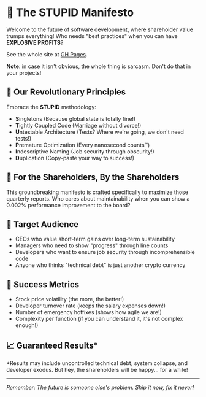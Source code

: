 # 🚀 The STUPID Manifesto

Welcome to the future of software development, where shareholder value trumps everything! Who needs "best practices" when you can have **EXPLOSIVE PROFITS**?

See the whole site at [GH Pages](https://enolive.github.io/stupid-manifesto/).

**Note**: in case it isn't obvious, the whole thing is sarcasm. Don't do that in your projects!

## 🤑 Our Revolutionary Principles

Embrace the **STUPID** methodology:

- **S**ingletons (Because global state is totally fine!)
- **T**ightly Coupled Code (Marriage without divorce!)
- **U**ntestable Architecture (Tests? Where we're going, we don't need tests!)
- **P**remature Optimization (Every nanosecond counts™)
- **I**ndescriptive Naming (Job security through obscurity!)
- **D**uplication (Copy-paste your way to success!)

## 💼 For the Shareholders, By the Shareholders

This groundbreaking manifesto is crafted specifically to maximize those quarterly reports. Who cares about maintainability when you can show a 0.002% performance improvement to the board?

## 🎯 Target Audience

- CEOs who value short-term gains over long-term sustainability
- Managers who need to show "progress" through line counts
- Developers who want to ensure job security through incomprehensible code
- Anyone who thinks "technical debt" is just another crypto currency

## 🌟 Success Metrics

- Stock price volatility (the more, the better!)
- Developer turnover rate (keeps the salary expenses down!)
- Number of emergency hotfixes (shows how agile we are!)
- Complexity per function (if you can understand it, it's not complex enough!)

## 📈 Guaranteed Results*

*Results may include uncontrolled technical debt, system collapse, and developer exodus. But hey, the shareholders will be happy... for a while!

---
*Remember: The future is someone else's problem. Ship it now, fix it never!*